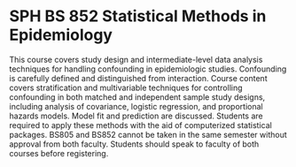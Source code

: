 # SPH BS 852 Statistical Methods in Epidemiology
This course covers study design and intermediate-level data analysis techniques for handling confounding in epidemiologic studies. Confounding is carefully defined and distinguished from interaction. Course content covers stratification and multivariable techniques for controlling confounding in both matched and independent sample study designs, including analysis of covariance, logistic regression, and proportional hazards models. Model fit and prediction are discussed. Students are required to apply these methods with the aid of computerized statistical packages. BS805 and BS852 cannot be taken in the same semester without approval from both faculty. Students should speak to faculty of both courses before registering.
